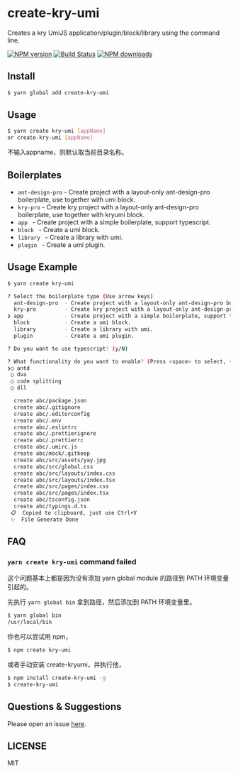 # create-kry-umi

Creates a kry UmiJS application/plugin/block/library using the command line.

[![NPM version](https://img.shields.io/npm/v/create-umi.svg?style=flat)](https://npmjs.org/package/create-kry-umi)
[![Build Status](https://img.shields.io/travis/umijs/create-umi.svg?style=flat)](https://travis-ci.org/umijs/create-kry-umi)
[![NPM downloads](http://img.shields.io/npm/dm/create-umi.svg?style=flat)](https://npmjs.org/package/create-kry-umi)

## Install

```bash
$ yarn global add create-kry-umi
```

## Usage

```bash
$ yarn create kry-umi [appName]
or create-kry-umi [appName]
```

不输入appname，则默认取当前目录名称。

## Boilerplates

* `ant-design-pro` - Create project with a layout-only ant-design-pro boilerplate, use together with umi block.
* `kry-pro` - Create kry project with a layout-only ant-design-pro boilerplate, use together with kryumi block.
* `app ` - Create project with a simple boilerplate, support typescript.
* `block ` - Create a umi block.
* `library ` - Create a library with umi.
* `plugin ` - Create a umi plugin.

## Usage Example

```bash
$ yarn create kry-umi

? Select the boilerplate type (Use arrow keys)
  ant-design-pro  - Create project with a layout-only ant-design-pro boilerplate, use together with umi block.
  kry-pro         - Create kry project with a layout-only ant-design-pro boilerplate, use together with kryumi block.
❯ app             - Create project with a simple boilerplate, support typescript.
  block           - Create a umi block.
  library         - Create a library with umi.
  plugin          - Create a umi plugin.

? Do you want to use typescript? (y/N)

? What functionality do you want to enable? (Press <space> to select, <a> to toggle all, <i> to invert selection)
❯◯ antd
 ◯ dva
 ◯ code splitting
 ◯ dll

  create abc/package.json
  create abc/.gitignore
  create abc/.editorconfig
  create abc/.env
  create abc/.eslintrc
  create abc/.prettierignore
  create abc/.prettierrc
  create abc/.umirc.js
  create abc/mock/.gitkeep
  create abc/src/assets/yay.jpg
  create abc/src/global.css
  create abc/src/layouts/index.css
  create abc/src/layouts/index.tsx
  create abc/src/pages/index.css
  create abc/src/pages/index.tsx
  create abc/tsconfig.json
  create abc/typings.d.ts
 📋  Copied to clipboard, just use Ctrl+V
 ✨  File Generate Done
```

## FAQ

### `yarn create kry-umi` command failed

这个问题基本上都是因为没有添加 yarn global module 的路径到 PATH 环境变量引起的。

先执行 `yarn global bin` 拿到路径，然后添加到 PATH 环境变量里。

```bash
$ yarn global bin
/usr/local/bin
```

你也可以尝试用 npm，

```bash
$ npm create kry-umi
```

或者手动安装 create-kryumi，并执行他，

```bash
$ npm install create-kry-umi -g
$ create-kry-umi
```

## Questions & Suggestions

Please open an issue [here](https://github.com/cycle263/create-kry-umi/issues).

## LICENSE

MIT
